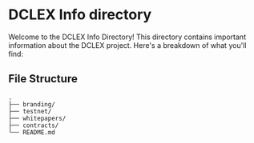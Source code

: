 # DCLEX Info directory

Welcome to the DCLEX Info Directory! This directory contains important information about the DCLEX project. Here's a breakdown of what you'll find:

## File Structure

```
.
├── branding/
├── testnet/
├── whitepapers/
├── contracts/
└── README.md
```
